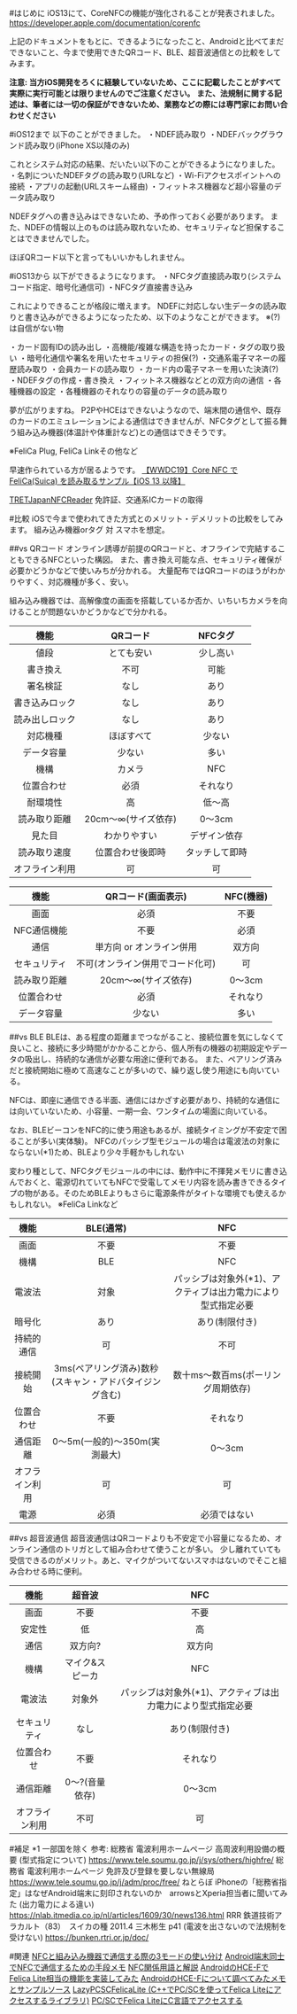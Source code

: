 #はじめに
iOS13にて、CoreNFCの機能が強化されることが発表されました。
https://developer.apple.com/documentation/corenfc

上記のドキュメントをもとに、できるようになったこと、Androidと比べてまだできないこと、今まで使用できたQRコード、BLE、超音波通信との比較をしてみます。

**注意: 当方iOS開発をろくに経験していないため、ここに記載したことがすべて実際に実行可能とは限りませんのでご注意ください。**
**また、法規制に関する記述は、筆者には一切の保証ができないため、業務などの際には専門家にお問い合わせください**

#iOS12まで
以下のことができました。
・NDEF読み取り
・NDEFバックグラウンド読み取り(iPhone XS以降のみ)

これとシステム対応の結果、だいたい以下のことができるようになりました。
・名刺についたNDEFタグの読み取り(URLなど)
・Wi-Fiアクセスポイントへの接続
・アプリの起動(URLスキーム経由)
・フィットネス機器など超小容量のデータ読み取り

NDEFタグへの書き込みはできないため、予め作っておく必要があります。
また、NDEFの情報以上のものは読み取れないため、セキュリティなど担保することはできませんでした。

ほぼQRコード以下と言ってもいいかもしれません。

#iOS13から
以下ができるようになります。
・NFCタグ直接読み取り(システムコード指定、暗号化通信可)
・NFCタグ直接書き込み

これによりできることが格段に増えます。
NDEFに対応しない生データの読み取りと書き込みができるようになったため、以下のようなことができます。
※(?)は自信がない物

・カード固有IDの読み出し
・高機能/複雑な構造を持ったカード・タグの取り扱い
・暗号化通信や署名を用いたセキュリティの担保(?)
・交通系電子マネーの履歴読み取り
・会員カードの読み取り
・カード内の電子マネーを用いた決済(?)
・NDEFタグの作成・書き換え
・フィットネス機器などとの双方向の通信
・各種機器の設定
・各種機器のそれなりの容量のデータの読み取り

夢が広がりますね。
P2PやHCEはできないようなので、端末間の通信や、既存のカードのエミュレーションによる通信はできませんが、NFCタグとして振る舞う組み込み機器(体温計や体重計など)との通信はできそうです。

※FeliCa Plug, FeliCa Linkその他など

早速作られている方が居るようです。
[【WWDC19】Core NFC で FeliCa(Suica) を読み取るサンプル【iOS 13 以降】](https://qiita.com/treastrain/items/23d343d2c215ab53ecbf)

[TRETJapanNFCReader](https://github.com/treastrain/TRETJapanNFCReader)
免許証、交通系ICカードの取得

#比較
iOSで今まで使われてきた方式とのメリット・デメリットの比較をしてみます。
組み込み機器orタグ 対 スマホを想定。

##vs QRコード
オンライン誘導が前提のQRコードと、オフラインで完結することもできるNFCといった構図。
また、書き換え可能な点、セキュリティ確保が必要かどうかなどで使いみちが分かれる。
大量配布ではQRコードのほうがわかりやすく、対応機種が多く、安い。

組み込み機器では、高解像度の画面を搭載しているか否か、いちいちカメラを向けることが問題ないかどうかなどで分かれる。

|機能|QRコード|NFCタグ|
|:-:|:-:|:-:|
|値段|とても安い|少し高い|
|書き換え|不可|可能|
|署名検証|なし|あり|
|書き込みロック|なし|あり|
|読み出しロック|なし|あり|
|対応機種|ほぼすべて|少ない|
|データ容量|少ない|多い|
|機構|カメラ|NFC|
|位置合わせ|必須|それなり|
|耐環境性|高|低～高|
|読み取り距離|20cm～∞(サイズ依存)|0～3cm|
|見た目|わかりやすい|デザイン依存|
|読み取り速度|位置合わせ後即時|タッチして即時|
|オフライン利用|可|可|

|機能|QRコード(画面表示)|NFC(機器)|
|:-:|:-:|:-:|
|画面|必須|不要|
|NFC通信機能|不要|必須|
|通信|単方向 or オンライン併用|双方向|
|セキュリティ|不可(オンライン併用でコード化可)|可|
|読み取り距離|20cm～∞(サイズ依存)|0～3cm|
|位置合わせ|必須|それなり|
|データ容量|少ない|多い|

##vs BLE
BLEは、ある程度の距離までつながること、接続位置を気にしなくて良いこと、接続に多少時間がかかることから、個人所有の機器の初期設定やデータの吸出し、持続的な通信が必要な用途に便利である。
また、ペアリング済みだと接続開始に極めて高速なことが多いので、繰り返し使う用途にも向いている。

NFCは、即座に通信できる半面、通信にはかざす必要があり、持続的な通信には向いていないため、小容量、一期一会、ワンタイムの場面に向いている。

なお、BLEビーコンをNFC的に使う用途もあるが、接続タイミングが不安定で困ることが多い(実体験)。
NFCのパッシブ型モジュールの場合は電波法の対象にならない(*1)ため、BLEより少々手軽かもしれない

変わり種として、NFCタグモジュールの中には、動作中に不揮発メモリに書き込んでおくと、電源切れていてもNFCで受電してメモリ内容を読み書きできるタイプの物がある。そのためBLEよりもさらに電源条件がタイトな環境でも使えるかもしれない。
※FeliCa Linkなど

|機能|BLE(通常)|NFC|
|:-:|:-:|:-:|
|画面|不要|不要|
|機構|BLE|NFC|
|電波法|対象|パッシブは対象外(*1)、アクティブは出力電力により型式指定必要|
|暗号化|あり|あり(制限付き)|
|持続的通信|可|不可|
|接続開始|3ms(ペアリング済み)数秒(スキャン・アドバタイジング含む)|数十ms～数百ms(ポーリング周期依存)|
|位置合わせ|不要|それなり|
|通信距離|0～5m(一般的)～350m(実測最大)|0～3cm|
|オフライン利用|可|可|
|電源|必須|必須ではない|

##vs 超音波通信
超音波通信はQRコードよりも不安定で小容量になるため、オンライン通信のトリガとして組み合わせて使うことが多い。
少し離れていても受信できるのがメリット。あと、マイクがついてないスマホはないのでそこと組み合わせる時に便利。

|機能|超音波|NFC|
|:-:|:-:|:-:|
|画面|不要|不要|
|安定性|低|高|
|通信|双方向?|双方向|
|機構|マイク&スピーカ|NFC|
|電波法|対象外|パッシブは対象外(*1)、アクティブは出力電力により型式指定必要|
|セキュリティ|なし|あり(制限付き)|
|位置合わせ|不要|それなり|
|通信距離|0～?(音量依存)|0～3cm|
|オフライン利用|不可|可|

#補足
*1 一部国を除く
参考: 総務省 電波利用ホームページ 高周波利用設備の概要 (型式指定について)
https://www.tele.soumu.go.jp/j/sys/others/highfre/
総務省 電波利用ホームページ 免許及び登録を要しない無線局
https://www.tele.soumu.go.jp/j/adm/proc/free/
ねとらぼ iPhoneの「総務省指定」はなぜAndroid端末に刻印されないのか　arrowsとXperia担当者に聞いてみた (出力電力による違い) 
https://nlab.itmedia.co.jp/nl/articles/1609/30/news136.html
RRR 鉄道技術アラカルト（83）　スイカの種 2011.4 三木彬生 p41 (電波を出さないので法規制を受けない)
https://bunken.rtri.or.jp/doc/


#関連
[NFCと組み込み機器で通信する際の3モードの使い分け](https://qiita.com/gpsnmeajp/items/e9c283764d908e01ba10)
[Android端末同士でNFCで通信するための手段メモ](https://qiita.com/gpsnmeajp/items/b056fe26c0cb95553029)
[NFC関係用語と解説](https://qiita.com/gpsnmeajp/items/49db2212e632869edaf8)
[AndroidのHCE-FでFelica Lite相当の機能を実装してみた](https://qiita.com/gpsnmeajp/items/317064e357989fc1a62b)
[AndroidのHCE-Fについて調べてみたメモとサンプルソース](https://qiita.com/gpsnmeajp/items/e525bb5c13511c18dda5)
[LazyPCSCFelicaLite (C++でPC/SCを使ってFelica Liteにアクセスするライブラリ)](https://qiita.com/gpsnmeajp/items/a378e1829fba1c3a3ed7)
[PC/SCでFelica LiteにC言語でアクセスする](https://qiita.com/gpsnmeajp/items/d4810b175189609494ac)

